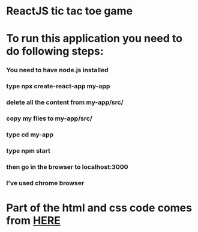 # ReactJS tic tac toe game
# To run this application you need to do following steps:
### You need to have node.js installed
### type npx create-react-app my-app
### delete all the content from my-app/src/
### copy my files to my-app/src/
### type cd my-app
### type npm start
### then go in the browser to localhost:3000
### I've used chrome browser

# Part of the html and css code comes from <a href="https://reactjs.org/tutorial/tutorial.html">HERE</a>

